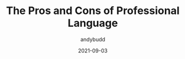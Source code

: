 ---
author: andybudd
date: 2021-09-03
tags:
  - meta
target_url: https://andybudd.com/archives/2021/09/the-pros-and-cons-of-professional-language
title: The Pros and Cons of Professional Language
---